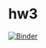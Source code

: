 # hw3
[![Binder](https://mybinder.org/badge_logo.svg)](https://mybinder.org/v2/gh/Suziee159/hw3/blob/main/Hw3.ipynb/HEAD)
